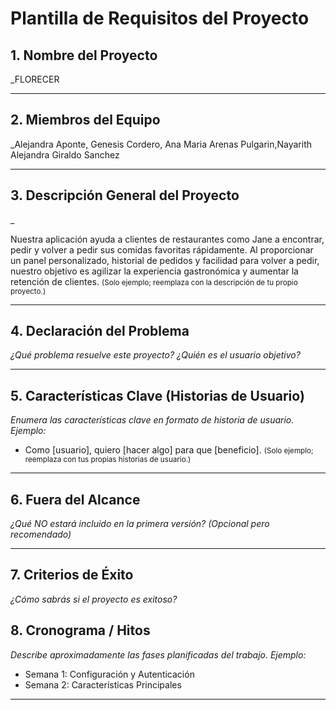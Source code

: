 # Plantilla de Requisitos del Proyecto

## 1. Nombre del Proyecto  
_FLORECER

---

## 2. Miembros del Equipo  
_Alejandra Aponte, Genesis Cordero, Ana Maria Arenas Pulgarin,Nayarith Alejandra Giraldo Sanchez

---

## 3. Descripción General del Proyecto  
_

Nuestra aplicación ayuda a clientes de restaurantes como Jane a encontrar, pedir y volver a pedir sus comidas favoritas rápidamente. Al proporcionar un panel personalizado, historial de pedidos y facilidad para volver a pedir, nuestro objetivo es agilizar la experiencia gastronómica y aumentar la retención de clientes.
<small>(Solo ejemplo; reemplaza con la descripción de tu propio proyecto.)</small>

---

## 4. Declaración del Problema  
_¿Qué problema resuelve este proyecto? ¿Quién es el usuario objetivo?_

---

## 5. Características Clave (Historias de Usuario)  
_Enumera las características clave en formato de historia de usuario. Ejemplo:_  
- Como [usuario], quiero [hacer algo] para que [beneficio].
  <small>(Solo ejemplo; reemplaza con tus propias historias de usuario.)</small>

---

## 6. Fuera del Alcance  
_¿Qué NO estará incluido en la primera versión? (Opcional pero recomendado)_

---

## 7. Criterios de Éxito  
_¿Cómo sabrás si el proyecto es exitoso?_

## 8. Cronograma / Hitos  
_Describe aproximadamente las fases planificadas del trabajo. Ejemplo:_  
- Semana 1: Configuración y Autenticación  
- Semana 2: Características Principales

---
